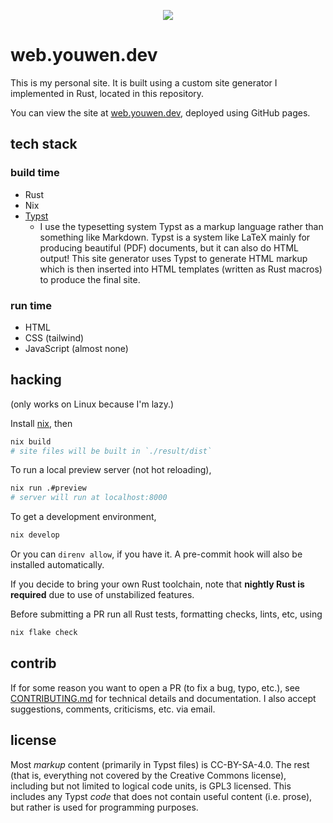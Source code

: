 <p align="center"><a href="https://web.youwen.dev"><img src="https://web.youwen.dev/static/logo/button.png"></a></p>

# web.youwen.dev

This is my personal site. It is built using a custom site generator I
implemented in Rust, located in this repository.

You can view the site at [web.youwen.dev](https://web.youwen.dev), deployed using
GitHub pages.

## tech stack

### build time

- Rust
- Nix
- [Typst](https://typst.app)
  - I use the typesetting system Typst as a markup language rather than something
    like Markdown. Typst is a system like LaTeX mainly for producing beautiful
    (PDF) documents, but it can also do HTML output! This site generator uses
    Typst to generate HTML markup which is then inserted into HTML templates
    (written as Rust macros) to produce the final site.

### run time

- HTML
- CSS (tailwind)
- JavaScript (almost none)

## hacking

(only works on Linux because I'm lazy.)

Install [nix](https://nixos.org/), then

```sh
nix build
# site files will be built in `./result/dist`
```

To run a local preview server (not hot reloading),

```sh
nix run .#preview
# server will run at localhost:8000
```

To get a development environment,

```sh
nix develop
```

Or you can `direnv allow`, if you have it. A pre-commit hook will also be
installed automatically.

If you decide to bring your own Rust toolchain, note that **nightly Rust is
required** due to use of unstabilized features.

Before submitting a PR run all Rust tests, formatting checks, lints, etc, using

```sh
nix flake check
```

## contrib

If for some reason you want to open a PR (to fix a bug, typo, etc.), see
[CONTRIBUTING.md](./CONTRIBUTING.md) for technical details and documentation. I
also accept suggestions, comments, criticisms, etc. via email.

## license

Most _markup_ content (primarily in Typst files) is CC-BY-SA-4.0. The rest
(that is, everything not covered by the Creative Commons license), including
but not limited to logical code units, is GPL3 licensed. This includes any
Typst _code_ that does not contain useful content (i.e. prose), but rather is
used for programming purposes.
